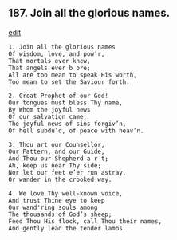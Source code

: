 
## 187.  Join all the glorious names.
[edit](https://docs.google.com/document/d/1uHyBQNX2-K2zhSd6_zexihf8DjcnFRVa/edit?mode=html)



    1. Join all the glorious names
    Of wisdom, love, and pow’r,
    That mortals ever knew,
    That angels ever b ore;
    All are too mean to speak His worth, 
    Too mean to set the Saviour forth.

    2. Great Prophet of our God!
    Our tongues must bless Thy name, 
    By Whom the joyful news 
    Of our salvation came;
    The joyful news of sins forgiv’n,
    Of hell subdu’d, of peace with heav’n.

    3. Thou art our Counsellor,
    Our Pattern, and our Guide,
    And Thou our Shepherd a r t;
    Ah, keep us near Thy side;
    Nor let our feet e’er run astray,
    Or wander in the crooked way.

    4. We love Thy well-known voice,
    And trust Thine eye to keep 
    Our wand'ring souls among 
    The thousands of God’s sheep;
    Feed Thou His flock, call Thou their names, 
    And gently lead the tender lambs.
